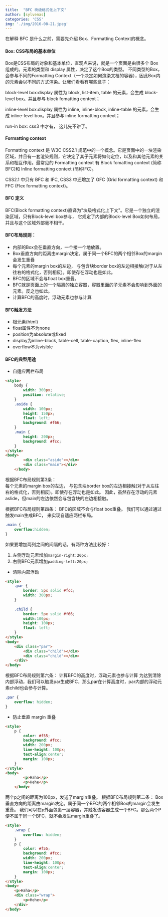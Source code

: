 ```yaml
---
title:  "BFC 块级格式化上下文"
author: [sylvenas]
categories: 'CSS'
img: './img/2016-08-21.jpeg'
---
```


在解释 BFC 是什么之前，需要先介绍 Box、Formatting Context的概念。

#### Box: CSS布局的基本单位
Box是CSS布局的对象和基本单位，直观点来说，就是一个页面是由很多个 Box 组成的。元素的类型和 display 属性，决定了这个Box的类型。 不同类型的Box，会参与不同的Formatting Context（一个决定如何渲染文档的容器），因此Box内的元素会以不同的方式渲染。让我们看看有哪些盒子：

block-level box:display 属性为 block, list-item, table 的元素，会生成 block-level box。并且参与 block fomatting context；

inline-level box:display 属性为 inline, inline-block, inline-table 的元素，会生成 inline-level box。并且参与 inline formatting context；

run-in box: css3 中才有， 这儿先不讲了。

#### Formatting context
Formatting context 是 W3C CSS2.1 规范中的一个概念。它是页面中的一块渲染区域，并且有一套渲染规则，它决定了其子元素将如何定位，以及和其他元素的关系和相互作用。最常见的 Formatting context 有 Block fomatting context (简称BFC)和 Inline formatting context (简称IFC)。

CSS2.1 中只有 BFC 和 IFC, CSS3 中还增加了 GFC (Grid formatting context) 和 FFC (Flex formatting context)。

#### BFC 定义
BFC(Block formatting context)直译为"块级格式化上下文"。它是一个独立的渲染区域，只有Block-level box参与， 它规定了内部的Block-level Box如何布局，并且与这个区域外部毫不相干。

#### BFC布局规则：
* 内部的Box会在垂直方向，一个接一个地放置。    
* Box垂直方向的距离由margin决定。属于同一个BFC的两个相邻Box的margin会发生重叠    
* 每个元素的margin box的左边， 与包含块border box的左边相接触(对于从左往右的格式化，否则相反)。即使存在浮动也是如此。  
* BFC的区域不会与float box重叠。    
* BFC就是页面上的一个隔离的独立容器，容器里面的子元素不会影响到外面的元素。反之也如此。     
* 计算BFC的高度时，浮动元素也参与计算    

#### BFC触发方法
* 根元素(html)
* float属性不为none
* position为absolute或fixed
* display为inline-block, table-cell, table-caption, flex, inline-flex
* overflow不为visible

#### BFC的典型用途

* 自适应两栏布局
``` html
<style>
    body {
        width: 300px;
        position: relative;
    }
    .aside {
        width: 100px;
        height: 150px;
        float: left;
        background: #f66;
    }
    .main {
        height: 200px;
        background: #fcc;
    }
</style>
<body>
        <div class="aside"></div>
        <div class="main"></div>
    </body>
```
根据BFC布局规则第3条：  
每个元素的margin box的左边， 与包含块border box的左边相接触(对于从左往右的格式化，否则相反)。即使存在浮动也是如此。
因此，虽然存在浮动的元素aslide，但main的左边依然会与包含块的左边相接触。

根据BFC布局规则第四条：
BFC的区域不会与float box重叠。
我们可以通过通过触发main生成BFC， 来实现自适应两栏布局。

``` css
.main {
    overflow:hidden;
}
```
如果要增加两列之间的间隔的话，有两种方法比较好：
1. 左侧浮动元素增加`margin-right:20px;`
2. 右侧BFC元素增加`padding-left:20px;`

* 清除内部浮动
``` html
<style>
    .par {
        border: 5px solid #fcc;
        width: 300px;
    }
 
    .child {
        border: 5px solid #f66;
        width:100px;
        height: 100px;
        float: left;
    }
</style>
<body>
    <div class="par">
        <div class="child"></div>
        <div class="child"></div>
    </div>
</body>
```
根据BFC布局规则第六条：
计算BFC的高度时，浮动元素也参与计算
为达到清除内部浮动，我们可以触发par生成BFC，那么par在计算高度时，par内部的浮动元素child也会参与计算。
``` css
.par {
    overflow: hidden;
}
```
* 防止垂直 margin 重叠
``` html
<style>
    p {
        color: #f55;
        background: #fcc;
        width: 200px;
        line-height: 100px;
        text-align:center;
        margin: 100px;
    }
</style>
<body>
        <p>Haha</p>
        <p>Hehe</p>
    </body>
```
两个p之间的距离为100px，发送了margin重叠。
根据BFC布局规则第二条：
Box垂直方向的距离由margin决定。属于同一个BFC的两个相邻Box的margin会发生重叠。
我们可以在p外面包裹一层容器，并触发该容器生成一个BFC。那么两个P便不属于同一个BFC，就不会发生margin重叠了。

``` html
<style>
    .wrap {
        overflow: hidden;
    }
    p {
        color: #f55;
        background: #fcc;
        width: 200px;
        line-height: 100px;
        text-align:center;
        margin: 100px;
    }
</style>
<body>
    <p>Haha</p>
    <div class="wrap">
        <p>Hehe</p>
    </div>
</body>
```
